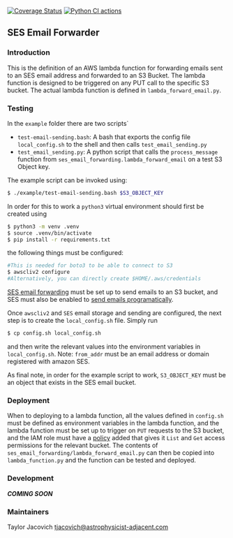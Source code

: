 [![Coverage Status](https://coveralls.io/repos/github/tjacovich/python-ses-email-forwarding/badge.svg?branch=main)](https://coveralls.io/github/tjacovich/python-ses-email-forwarding?branch=main)
[![Python CI actions](https://github.com/tjacovich/python-ses-email-forwarding/actions/workflows/python_actions.yaml/badge.svg?branch=main)](https://github.com/tjacovich/python-ses-email-forwarding/actions/workflows/python_actions.yaml)


## SES Email Forwarder

### Introduction
This is the definition of an AWS lambda function for forwarding emails sent to an SES email address and forwarded to an S3 Bucket. The lambda function is designed to be triggered on any PUT call to the specific S3 bucket. The actual lambda function is defined in `lambda_forward_email.py`.

### Testing
In the `example` folder there are two scripts`
- `test-email-sending.bash`: A bash that exports the config file `local_config.sh` to the shell and then calls `test_email_sending.py`
- `test_email_sending.py`: A python script that calls the `process_message` function from `ses_email_forwarding.lambda_forward_email` on a test S3 Object key.

The example script can be invoked using: 
```bash
$ ./example/test-email-sending.bash $S3_OBJECT_KEY
```

In order for this to work a `python3` virtual environment should first be created using
```bash
$ python3 -m venv .venv
$ source .venv/bin/activate
$ pip install -r requirements.txt
```
the following things must be configured:
```bash
#This is needed for boto3 to be able to connect to S3
$ awscliv2 configure
#Alternatively, you can directly create $HOME/.aws/credentials
```

[SES email forwarding](https://repost.aws/knowledge-center/ses-receive-inbound-emails) must be set up to send emails to an S3 bucket, and SES must also be enabled to [send emails programatically](https://docs.aws.amazon.com/ses/latest/dg/send-using-smtp-programmatically.html).

Once `awscliv2` and `SES` email storage and sending are configured, the next step is to create the `local_config.sh` file. Simply run
```bash
$ cp config.sh local_config.sh
```
and then write the relevant values into the environment variables in `local_config.sh`.
Note: `from_addr` must be an email address or domain registered with amazon SES.

As final note, in order for the example script to work, `S3_OBJECT_KEY` must be an object that exists in the SES email bucket.

### Deployment
When to deploying to a lambda function, all the values defined in `config.sh` must be defined as environment variables in the lambda function, and the lambda function must be set up to trigger on `PUT` requests to the S3 bucket, and the IAM role must have a [policy](https://repost.aws/knowledge-center/lambda-execution-role-s3-bucket) added that gives it `List` and `Get` access permissions for the relevant bucket. The contents of `ses_email_forwarding/lambda_forward_email.py` can then be copied into `lambda_function.py` and the function can be tested and deployed.

### Development
***COMING SOON***

### Maintainers
Taylor Jacovich <tjacovich@astrophysicist-adjacent.com>
